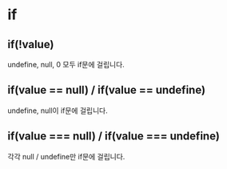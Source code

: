 
# if

## if(!value)
undefine, null, 0 모두 if문에 걸립니다.

## if(value == null) / if(value == undefine)
undefine, null이 if문에 걸립니다.

## if(value === null) / if(value === undefine)
각각 null / undefine만 if문에 걸립니다.